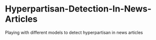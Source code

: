 # Hyperpartisan-Detection-In-News-Articles
Playing with different models to detect hyperpartisan in news articles
